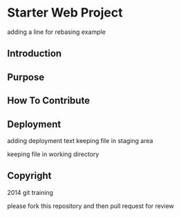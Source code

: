 # Starter Web Project
adding a line for rebasing example
## Introduction

## Purpose

## How To Contribute

## Deployment

adding deployment text
keeping file in staging area

keeping file in working directory

## Copyright
2014 git training

please fork this repository and then pull request for review